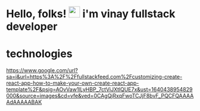 # 
# Hello, folks! <img src="https://raw.githubusercontent.com/MartinHeinz/MartinHeinz/master/wave.gif" width="30px"> i'm vinay fullstack developer

# technologies
https://www.google.com/url?sa=i&url=https%3A%2F%2Ffullstackfeed.com%2Fcustomizing-create-react-app-how-to-make-your-own-create-react-app-template%2F&psig=AOvVaw1lLyHBP_7ctViJXtlQUE7x&ust=1640438954829000&source=images&cd=vfe&ved=0CAgQjRxqFwoTCJjF8bvF_PQCFQAAAAAdAAAAABAK
